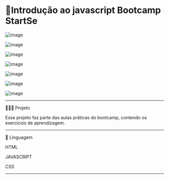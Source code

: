 # 🚀Introdução ao javascript Bootcamp StartSe


![image](https://user-images.githubusercontent.com/72118415/174226729-2fef29c3-4a25-4500-9b32-479f4ca1bee4.png)

![image](https://user-images.githubusercontent.com/72118415/174226773-d9110e76-3e97-430a-b115-d09c59ce3e74.png)

![image](https://user-images.githubusercontent.com/72118415/174226910-3eb9cc9a-6bf8-4e30-9717-9f389f7f64b2.png)


![image](https://user-images.githubusercontent.com/72118415/174513474-893ca697-e5bd-4a68-8c14-9ca5e37751a9.png)

![image](https://user-images.githubusercontent.com/72118415/174521463-2f1bdfb6-6666-4af5-9fdd-061f057aa2ce.png)

![image](https://user-images.githubusercontent.com/72118415/174700105-facf82de-58a5-4dea-8ae0-cb7c495862ec.png)

![image](https://user-images.githubusercontent.com/72118415/174703738-5c82aadd-f2a8-4a5b-abc4-0af0675a62d7.png)
***************************************************************
👩🏻‍💻 Projeto

Esse projeto faz parte das aulas práticas do bootcamp, contendo os exercícios de aprendizagem.
**************************************************************
🧩 Linguagem

HTML

JAVASCRIPT

CSS
******************************************************************